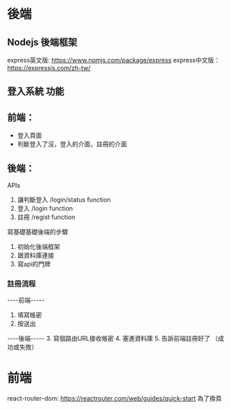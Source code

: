 # 後端
## Nodejs 後端框架
express英文版: https://www.npmjs.com/package/express
express中文版：https://expressjs.com/zh-tw/

## 登入系統 功能
## 前端：
- 登入頁面
- 判斷登入了沒，登入的介面，註冊的介面

## 後端：
APIs
1. 讓判斷登入 /login/status function
2. 登入 /login function
3. 註冊 /regist function

寫基礎基礎後端的步驟
1. 初始化後端框架
2. 跟資料庫連接
3. 寫api的門牌

### 註冊流程
----前端-----
1. 填寫帳密
2. 按送出

----後端-----
3. 寫個路由URL接收帳密
4. 塞進資料庫
5. 告訴前端註冊好了 （成功或失敗）


# 前端
react-router-dom: https://reactrouter.com/web/guides/quick-start 為了換頁